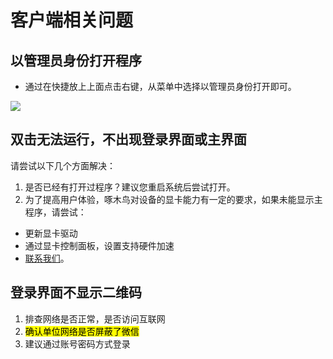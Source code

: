 # 客户端相关问题
## 以管理员身份打开程序
- 通过在快捷放上上面点击右键，从菜单中选择以管理员身份打开即可。

![](http://help.biaowuyou.com/imgs/管理员打开.png)
## 双击无法运行，不出现登录界面或主界面
请尝试以下几个方面解决：
1. 是否已经有打开过程序？建议您重启系统后尝试打开。
2. 为了提高用户体验，啄木鸟对设备的显卡能力有一定的要求，如果未能显示主程序，请尝试：
- 更新显卡驱动
- 通过显卡控制面板，设置支持硬件加速
- [联系我们](/guide/contract.html)。

## 登录界面不显示二维码

1. 排查网络是否正常，是否访问互联网
2. <mark>确认单位网络是否屏蔽了微信</mark>
3. 建议通过账号密码方式登录
